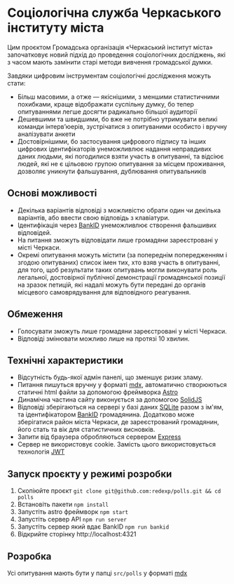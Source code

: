 # Соціологічна служба Черкаського інституту міста

Цим проєктом Громадська організація «Черкаський інститут міста» започатковує новий підхід до проведення соціологічних досліджень, які з часом мають замінити старі методи вивчення громадської думки.

Завдяки цифровим інструментам соціологічні дослідження можуть стати:

- Більш масовими, а отже — якіснішими, з меншими статистичними похибками, краще відображати суспільну думку, бо тепер опитуваннями легше досягти радикально більшої аудиторії
- Дешевшими та швидшими, бо вже не потрібно утримувати великі команди інтерв’юерів, зустрічатися з опитуваними особисто і вручну аналізувати анкети
- Достовірнішими, бо застосування цифрового підпису та інших цифрових ідентифікаторів унеможливлює надання неправдивих даних людьми, які погодилися взяти участь в опитуванні, та відсіює людей, які не є цільовою групою опитування за місцем проживання, дозволяє уникнути фальшування, дублювання опитувальників

## Основі можливості

- Декілька варіантів відповіді з можливістю обрати один чи декілька варіантів, або ввести свою відповідь з клавіатури.
- Ідентифікація через [BankID](https://bank.gov.ua/ua/bank-id-nbu) унеможливлює створення фальшивих відповідей.
- На питання зможуть відповідати лише громадяни зареєстровані у місті Черкаси.
- Окремі опитування можуть містити (за попереднім попередженням і згодою опитуваних) список імен тих, хто взяв участь в опитуванні, для того, щоб результати таких опитувань могли виконувати роль легальної, достовірної публічної демонстрації громадянської позиції на зразок петицій, які надалі можуть бути передані до органів місцевого самоврядування для відповідного реагування.

## Обмеження

- Голосувати зможуть лише громадяни зареєстровані у місті Черкаси.
- Відповіді змінювати можливо лише на протязі 10 хвилин.

## Технічні характеристики

- Відсутність будь-якої адмін панелі, що зменшує ризик зламу.
- Питання пишуться вручну у форматі [mdx](https://mdxjs.com), автоматично створюються статичні html файли за допомогою фреймворка [Astro](https://astro.build)
- Динамічна частина сайту виконується за допомогою [SolidJS](https://solidjs.com)
- Відповіді зберігаються на сервері у базі даних [SQLite](https://sqlite.org) разом з ім'ям, та ідентифікатором [BankID](https://bank.gov.ua/ua/bank-id-nbu) громадянина. Додатково може зберігатися район міста Черкаси, де зареєстрований громадянин, його стать та вік для статистичних висновків.
- Запити від браузера обробляються сервером [Express](https://expressjs.com)
- Сервер не використовує cookie. Замість цього використовується технологія [JWT](https://jwt.io)

## Запуск проєкту у режимі розробки

1. Скопіюйте проєкт `git clone git@github.com:redexp/polls.git && cd polls`
2. Встановіть пакети `npm install`
3. Запустіть astro фреймворк `npm start`
4. Запустіть сервер API `npm run server`
5. Запустіть сервер який вдає BankID `npm run bankid`
6. Відкрийте сторінку http://localhost:4321

## Розробка

Усі опитування мають бути у папці `src/polls` у форматі [mdx](https://mdxjs.com)

